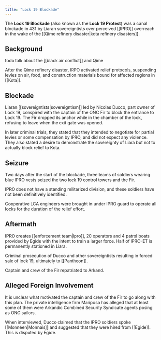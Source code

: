 ```yaml
---
title: "Lock 19 Blockade"
---
```


The **Lock 19 Blockade** (also known as the **Lock 19 Protest**) was a canal blockade in 431 by Liaran sovereigntists over perceived [[IPRO]] overreach in the wake of the [[Qime refinery disaster|kota refinery disasters]].

## Background 

todo talk about the [[black air conflict]] and Qime

After the Qime refinery disaster, IRPO activated relief protocols, suspending levies on air, food, and construction materials bound for affected regions in [[Kota]]. 

## Blockade 

Liaran [[sovereigntists|sovereigntism]] led by Nicolas Ducco, part owner of Lock 19, conspired with the captain of the ONC Fir to block the entrance to Lock 19. The Fir dropped its anchor while in the chamber of the lock, refusing to leave when the exit gate was opened. 

In later criminal trials, they stated that they intended to negotiate for partial levies or some compensation by IPRO, and did not expect any violence. They also stated a desire to demonstrate the sovereignty of Liara but not to actually block relief to Kota.

## Seizure

Two days after the start of the blockade, three teams of soldiers wearing blue IPRO vests seized the two lock 19 control towers and the Fir. 

IPRO does not have a standing militarized division, and these soldiers have not been definitively identified. 

Cooperative LCA engineers were brought in under IPRO guard to operate all locks for the duration of the relief effort.

## Aftermath

IPRO creates [[enforcement team|Ipro]], 20 operators and 4 patrol boats provided by Egide with the intent to train a larger force. Half of IPRO-ET is permanently stationed in Liara.

Criminal prosecution of Ducco and other sovereigntists resulting in forced sale of lock 19, ultimately to [[Pantheon]].

Captain and crew of the Fir repatriated to Arkand.

## Alleged Foreign Involvement

It is unclear what motivated the captain and crew of the Fir to go along with this plan. The private intelligence firm Mariposa has alleged that at least some of them were Arkandic Combined Security Syndicate agents posing as ONC sailors.

When interviewed, Ducco claimed that the IPRO soldiers spoke [[Monnéen|Monnais]] and suggested that they were hired from [[Egide]]. This is disputed by Egide.

